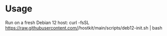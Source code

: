 # Usage
Run on a fresh Debian 12 host:
curl -fsSL https://raw.githubusercontent.com/<you>/hostkit/main/scripts/deb12-init.sh | bash
